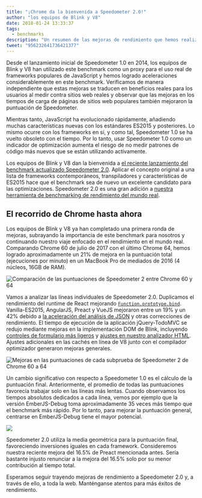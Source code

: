 ```yaml
---
title: "¡Chrome da la bienvenida a Speedometer 2.0!"
author: "los equipos de Blink y V8"
date: 2018-01-24 13:33:37
tags:
  - benchmarks
description: "Un resumen de las mejoras de rendimiento que hemos realizado hasta ahora en Blink y V8 basándonos en Speedometer 2.0."
tweet: "956232641736421377"
---
```

Desde el lanzamiento inicial de Speedometer 1.0 en 2014, los equipos de Blink y V8 han utilizado este benchmark como un proxy para el uso real de frameworks populares de JavaScript y hemos logrado aceleraciones considerablemente en este benchmark. Verificamos de manera independiente que estas mejoras se traducen en beneficios reales para los usuarios al medir contra sitios web reales y observar que las mejoras en los tiempos de carga de páginas de sitios web populares también mejoraron la puntuación de Speedometer.

<!--truncate-->
Mientras tanto, JavaScript ha evolucionado rápidamente, añadiendo muchas características nuevas con los estándares ES2015 y posteriores. Lo mismo ocurre con los frameworks en sí, y como tal, Speedometer 1.0 se ha vuelto obsoleto con el tiempo. Por lo tanto, usar Speedometer 1.0 como un indicador de optimización aumenta el riesgo de no medir patrones de código más nuevos que se están utilizando activamente.

Los equipos de Blink y V8 dan la bienvenida a [el reciente lanzamiento del benchmark actualizado Speedometer 2.0](https://webkit.org/blog/8063/speedometer-2-0-a-benchmark-for-modern-web-app-responsiveness/). Aplicar el concepto original a una lista de frameworks contemporáneos, transpiladores y características de ES2015 hace que el benchmark sea de nuevo un excelente candidato para las optimizaciones. Speedometer 2.0 es una gran adición a [nuestra herramienta de benchmarking de rendimiento del mundo real](/blog/real-world-performance).

## El recorrido de Chrome hasta ahora

Los equipos de Blink y V8 ya han completado una primera ronda de mejoras, subrayando la importancia de este benchmark para nosotros y continuando nuestro viaje enfocado en el rendimiento en el mundo real. Comparando Chrome 60 de julio de 2017 con el último Chrome 64, hemos logrado aproximadamente un 21% de mejora en la puntuación total (ejecuciones por minuto) en un MacBook Pro de mediados de 2016 (4 núcleos, 16GB de RAM).

![Comparación de las puntuaciones de Speedometer 2 entre Chrome 60 y 64](/_img/speedometer-2/scores.png)

Vamos a analizar las líneas individuales de Speedometer 2.0. Duplicamos el rendimiento del runtime de React mejorando [`Function.prototype.bind`](https://chromium.googlesource.com/v8/v8/+/808dc8cff3f6530a627ade106cbd814d16a10a18). Vanilla-ES2015, AngularJS, Preact y VueJS mejoraron entre un 19% y un 42% debido a [la aceleración del análisis de JSON](https://chromium-review.googlesource.com/c/v8/v8/+/700494) y otras correcciones de rendimiento. El tiempo de ejecución de la aplicación jQuery-TodoMVC se redujo mediante mejoras en la implementación DOM de Blink, incluyendo [controles de formulario más ligeros](https://chromium.googlesource.com/chromium/src/+/f610be969095d0af8569924e7d7780b5a6a890cd) y [ajustes en nuestro analizador HTML](https://chromium.googlesource.com/chromium/src/+/6dd09a38aaae9c15adf5aad966f761f180bf1cef). Ajustes adicionales en las cachés en línea de V8 junto con el compilador optimizador generaron mejoras generales.

![Mejoras en las puntuaciones de cada subprueba de Speedometer 2 de Chrome 60 a 64](/_img/speedometer-2/improvements.png)

Un cambio significativo con respecto a Speedometer 1.0 es el cálculo de la puntuación final. Anteriormente, el promedio de todas las puntuaciones favorecía trabajar solo en las líneas más lentas. Cuando observamos los tiempos absolutos dedicados a cada línea, vemos por ejemplo que la versión EmberJS-Debug toma aproximadamente 35 veces más tiempo que el benchmark más rápido. Por lo tanto, para mejorar la puntuación general, centrarse en EmberJS-Debug tiene el mayor potencial.

![](/_img/speedometer-2/time.png)

Speedometer 2.0 utiliza la media geométrica para la puntuación final, favoreciendo inversiones iguales en cada framework. Consideremos nuestra reciente mejora del 16.5% de Preact mencionada antes. Sería bastante injusto renunciar a la mejora del 16.5% solo por su menor contribución al tiempo total.

Esperamos seguir trayendo mejoras de rendimiento a Speedometer 2.0 y, a través de ello, a toda la web. Manténganse atentos para más éxitos de rendimiento.
